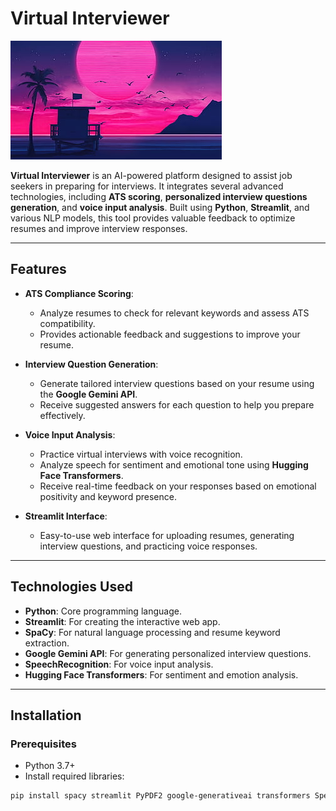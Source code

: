 # Virtual Interviewer
[![Watch the video](thumbnail.jpg)](vid.mp4)



**Virtual Interviewer** is an AI-powered platform designed to assist job seekers in preparing for interviews. It integrates several advanced technologies, including **ATS scoring**, **personalized interview questions generation**, and **voice input analysis**. Built using **Python**, **Streamlit**, and various NLP models, this tool provides valuable feedback to optimize resumes and improve interview responses.

---

## Features

- **ATS Compliance Scoring**: 
  - Analyze resumes to check for relevant keywords and assess ATS compatibility. 
  - Provides actionable feedback and suggestions to improve your resume.
  
- **Interview Question Generation**: 
  - Generate tailored interview questions based on your resume using the **Google Gemini API**.
  - Receive suggested answers for each question to help you prepare effectively.

- **Voice Input Analysis**: 
  - Practice virtual interviews with voice recognition.
  - Analyze speech for sentiment and emotional tone using **Hugging Face Transformers**.
  - Receive real-time feedback on your responses based on emotional positivity and keyword presence.

- **Streamlit Interface**: 
  - Easy-to-use web interface for uploading resumes, generating interview questions, and practicing voice responses.

---

## Technologies Used

- **Python**: Core programming language.
- **Streamlit**: For creating the interactive web app.
- **SpaCy**: For natural language processing and resume keyword extraction.
- **Google Gemini API**: For generating personalized interview questions.
- **SpeechRecognition**: For voice input analysis.
- **Hugging Face Transformers**: For sentiment and emotion analysis.

---

## Installation

### Prerequisites
- Python 3.7+
- Install required libraries:

```bash
pip install spacy streamlit PyPDF2 google-generativeai transformers SpeechRecognition
